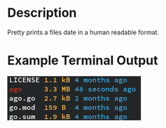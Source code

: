 # Description
Pretty prints a files date in a human readable format.

# Example Terminal Output
![Example Terminal Output](res/ago-demo.png)
